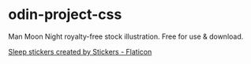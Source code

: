 # odin-project-css


Man Moon Night royalty-free stock illustration. Free for use & download.


<a href="https://www.flaticon.com/free-stickers/sleep" title="sleep stickers">Sleep stickers created by Stickers - Flaticon</a>